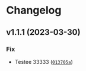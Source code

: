 # Changelog

<!--next-version-placeholder-->

## v1.1.1 (2023-03-30)
### Fix
* Testee 33333 ([`013705a`](https://github.com/mateuspadua/python-semantic-release/commit/013705abfa398b4affd89cdad6f4afdcb959076d))
